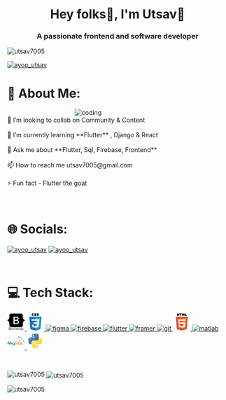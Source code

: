 <h1 align="center">Hey folks🙌, I'm Utsav💫</h1>
<h3 align="center">A passionate frontend and software developer</h3>

<p align="left"> <img src="https://komarev.com/ghpvc/?username=utsav7005&label=Profile%20Visitors&color=0e75b6&style=flat" alt="utsav7005" /> </p>


<p align="left"> <a href="https://twitter.com/ayoo_utsav" target="blank"><img src="https://img.shields.io/twitter/follow/ayoo_utsav?logo=twitter&style=for-the-badge" alt="ayoo_utsav" /></a> </p>

# 💫 About Me:
<img align="right" alt="coding" width="350" src="https://i.pinimg.com/originals/e4/26/70/e426702edf874b181aced1e2fa5c6cde.gif">
<br>👯 I’m looking to collab on Community & Content<br><br>🌱 I’m currently learning **Flutter** , Django & React<br><br>💬 Ask me about **Flutter, Sql, Firebase, Frontend**<br><br>📫 How to reach me utsav7005@gmail.com<br><br>⚡ Fun fact - Flutter the goat<br><br><br>

# 🌐 Socials:
<p align="left">
<a href="https://twitter.com/ayoo_utsav" target="blank"><img align="center" src="https://raw.githubusercontent.com/rahuldkjain/github-profile-readme-generator/master/src/images/icons/Social/twitter.svg" alt="ayoo_utsav" height="30" width="40" /></a>
<a href="https://instagram.com/ayoo_utsav" target="blank"><img align="center" src="https://raw.githubusercontent.com/rahuldkjain/github-profile-readme-generator/master/src/images/icons/Social/instagram.svg" alt="ayoo_utsav" height="30" width="40" /></a>
</p><br>

# 💻 Tech Stack:
<p align="left"> <a href="https://getbootstrap.com" target="_blank" rel="noreferrer"> <img src="https://raw.githubusercontent.com/devicons/devicon/master/icons/bootstrap/bootstrap-plain-wordmark.svg" alt="bootstrap" width="40" height="40"/> </a> <a href="https://www.w3schools.com/css/" target="_blank" rel="noreferrer"> <img src="https://raw.githubusercontent.com/devicons/devicon/master/icons/css3/css3-original-wordmark.svg" alt="css3" width="40" height="40"/> </a> <a href="https://www.figma.com/" target="_blank" rel="noreferrer"> <img src="https://www.vectorlogo.zone/logos/figma/figma-icon.svg" alt="figma" width="40" height="40"/> </a> <a href="https://firebase.google.com/" target="_blank" rel="noreferrer"> <img src="https://www.vectorlogo.zone/logos/firebase/firebase-icon.svg" alt="firebase" width="40" height="40"/> </a> <a href="https://flutter.dev" target="_blank" rel="noreferrer"> <img src="https://www.vectorlogo.zone/logos/flutterio/flutterio-icon.svg" alt="flutter" width="40" height="40"/> </a> <a href="https://www.framer.com/" target="_blank" rel="noreferrer"> <img src="https://www.vectorlogo.zone/logos/framer/framer-icon.svg" alt="framer" width="40" height="40"/> </a> <a href="https://git-scm.com/" target="_blank" rel="noreferrer"> <img src="https://www.vectorlogo.zone/logos/git-scm/git-scm-icon.svg" alt="git" width="40" height="40"/> </a> <a href="https://www.w3.org/html/" target="_blank" rel="noreferrer"> <img src="https://raw.githubusercontent.com/devicons/devicon/master/icons/html5/html5-original-wordmark.svg" alt="html5" width="40" height="40"/> </a> <a href="https://www.mathworks.com/" target="_blank" rel="noreferrer"> <img src="https://upload.wikimedia.org/wikipedia/commons/2/21/Matlab_Logo.png" alt="matlab" width="40" height="40"/> </a> <a href="https://www.mysql.com/" target="_blank" rel="noreferrer"> <img src="https://raw.githubusercontent.com/devicons/devicon/master/icons/mysql/mysql-original-wordmark.svg" alt="mysql" width="40" height="40"/> </a> <a href="https://www.python.org" target="_blank" rel="noreferrer"> <img src="https://raw.githubusercontent.com/devicons/devicon/master/icons/python/python-original.svg" alt="python" width="40" height="40"/> </a> </p><br>

<p><img align="left" src="https://github-readme-stats.vercel.app/api/top-langs?username=utsav7005&show_icons=true&locale=en&layout=compact" alt="utsav7005" /></p>

<p>&nbsp;<img align="center" src="https://github-readme-stats.vercel.app/api?username=utsav7005&show_icons=true&locale=en" alt="utsav7005" /></p>

<p><img align="center" src="https://github-readme-streak-stats.herokuapp.com/?user=utsav7005&" alt="utsav7005" /></p>
